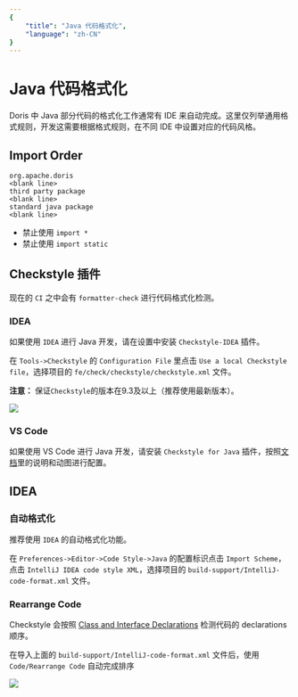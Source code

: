 ```yaml
---
{
    "title": "Java 代码格式化",
    "language": "zh-CN"
}
---
```


<!-- 
Licensed to the Apache Software Foundation (ASF) under one
or more contributor license agreements.  See the NOTICE file
distributed with this work for additional information
regarding copyright ownership.  The ASF licenses this file
to you under the Apache License, Version 2.0 (the
"License"); you may not use this file except in compliance
with the License.  You may obtain a copy of the License at

  http://www.apache.org/licenses/LICENSE-2.0

Unless required by applicable law or agreed to in writing,
software distributed under the License is distributed on an
"AS IS" BASIS, WITHOUT WARRANTIES OR CONDITIONS OF ANY
KIND, either express or implied.  See the License for the
specific language governing permissions and limitations
under the License.
-->

# Java 代码格式化

Doris 中 Java 部分代码的格式化工作通常有 IDE 来自动完成。这里仅列举通用格式规则，开发这需要根据格式规则，在不同 IDE 中设置对应的代码风格。

## Import Order

```
org.apache.doris
<blank line>
third party package
<blank line>
standard java package
<blank line>
```

* 禁止使用 `import *`
* 禁止使用 `import static`

## Checkstyle 插件

现在的 `CI` 之中会有 `formatter-check` 进行代码格式化检测。

### IDEA

如果使用 `IDEA` 进行 Java 开发，请在设置中安装 `Checkstyle-IDEA` 插件。

在 `Tools->Checkstyle` 的 `Configuration File` 里点击 `Use a local Checkstyle file`，选择项目的 `fe/check/checkstyle/checkstyle.xml` 文件。

**注意：** 保证`Checkstyle`的版本在9.3及以上（推荐使用最新版本）。

![](/images/idea-checkstyle-version.png)

### VS Code

如果使用 VS Code 进行 Java 开发，请安装 `Checkstyle for Java` 插件，按照[文档](https://code.visualstudio.com/docs/java/java-linting)里的说明和动图进行配置。

## IDEA

###  自动格式化

推荐使用 `IDEA` 的自动格式化功能。

在 `Preferences->Editor->Code Style->Java` 的配置标识点击 `Import Scheme`，点击 `IntelliJ IDEA code style XML`，选择项目的 `build-support/IntelliJ-code-format.xml` 文件。

### Rearrange Code

Checkstyle 会按照 [Class and Interface Declarations](https://www.oracle.com/java/technologies/javase/codeconventions-fileorganization.html#1852) 检测代码的 declarations 顺序。

在导入上面的 `build-support/IntelliJ-code-format.xml` 文件后，使用 `Code/Rearrange Code` 自动完成排序

![](/images/idea-rearrange-code.png)

